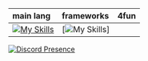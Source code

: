 | main lang | frameworks | 4fun |
| :- | :- | :- |
| [![My Skills](https://skills.thijs.gg/icons?i=c,php,py)](https://skillicons.dev) | [![My Skills](https://skills.thijs.gg/icons?i=net)] |

[![Discord Presence](https://lanyard.cnrad.dev/api/834036015857270804?borderRadius=20px&bg=000000&hideDiscrim=true)](https://discord.com/users/834036015857270804)
